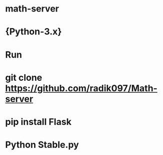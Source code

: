 # math-server
{Python-3.x}
========================
Run
========================
git clone https://github.com/radik097/Math-server
========================
pip install Flask
========================
Python Stable.py
========================
